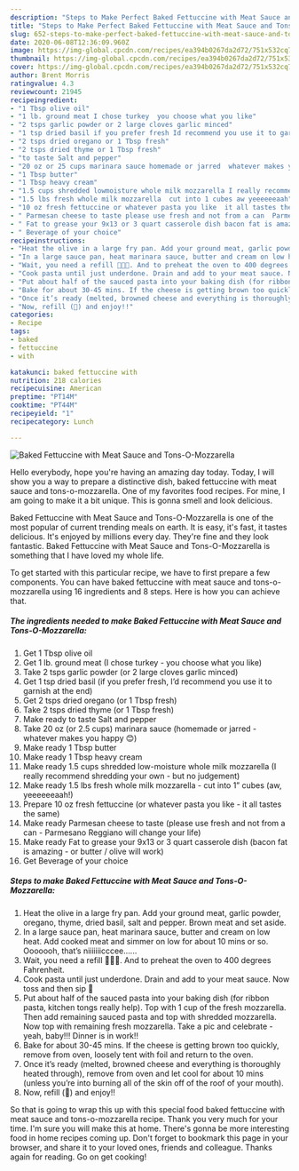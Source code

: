 ```yaml
---
description: "Steps to Make Perfect Baked Fettuccine with Meat Sauce and Tons-O-Mozzarella"
title: "Steps to Make Perfect Baked Fettuccine with Meat Sauce and Tons-O-Mozzarella"
slug: 652-steps-to-make-perfect-baked-fettuccine-with-meat-sauce-and-tons-o-mozzarella
date: 2020-06-08T12:36:09.960Z
image: https://img-global.cpcdn.com/recipes/ea394b0267da2d72/751x532cq70/baked-fettuccine-with-meat-sauce-and-tons-o-mozzarella-recipe-main-photo.jpg
thumbnail: https://img-global.cpcdn.com/recipes/ea394b0267da2d72/751x532cq70/baked-fettuccine-with-meat-sauce-and-tons-o-mozzarella-recipe-main-photo.jpg
cover: https://img-global.cpcdn.com/recipes/ea394b0267da2d72/751x532cq70/baked-fettuccine-with-meat-sauce-and-tons-o-mozzarella-recipe-main-photo.jpg
author: Brent Morris
ratingvalue: 4.3
reviewcount: 21945
recipeingredient:
- "1 Tbsp olive oil"
- "1 lb. ground meat I chose turkey  you choose what you like"
- "2 tsps garlic powder or 2 large cloves garlic minced"
- "1 tsp dried basil if you prefer fresh Id recommend you use it to garnish at the end"
- "2 tsps dried oregano or 1 Tbsp fresh"
- "2 tsps dried thyme or 1 Tbsp fresh"
- "to taste Salt and pepper"
- "20 oz or 25 cups marinara sauce homemade or jarred  whatever makes you happy "
- "1 Tbsp butter"
- "1 Tbsp heavy cream"
- "1.5 cups shredded lowmoisture whole milk mozzarella I really recommend shredding your own  but no judgement"
- "1.5 lbs fresh whole milk mozzarella  cut into 1 cubes aw yeeeeeeaah"
- "10 oz fresh fettuccine or whatever pasta you like  it all tastes the same"
- " Parmesan cheese to taste please use fresh and not from a can  Parmesano Reggiano will change your life"
- " Fat to grease your 9x13 or 3 quart casserole dish bacon fat is amazing  or butter  olive will work"
- " Beverage of your choice"
recipeinstructions:
- "Heat the olive in a large fry pan. Add your ground meat, garlic powder, oregano, thyme, dried basil, salt and pepper. Brown meat and set aside."
- "In a large sauce pan, heat marinara sauce, butter and cream on low heat. Add cooked meat and simmer on low for about 10 mins or so. Ooooooh, that’s niiiiiiicccee......"
- "Wait, you need a refill 🍷🍷🍷. And to preheat the oven to 400 degrees Fahrenheit."
- "Cook pasta until just underdone. Drain and add to your meat sauce. Now toss and then sip 🍷"
- "Put about half of the sauced pasta into your baking dish (for ribbon pasta, kitchen tongs really help). Top with 1 cup of the fresh mozzarella. Then add remaining sauced pasta and top with shredded mozzarella. Now top with remaining fresh mozzarella. Take a pic and celebrate - yeah, baby!!! Dinner is in work!!"
- "Bake for about 30-45 mins. If the cheese is getting brown too quickly, remove from oven, loosely tent with foil and return to the oven."
- "Once it’s ready (melted, browned cheese and everything is thoroughly heated through), remove from oven and let cool for about 10 mins (unless you’re into burning all of the skin off of the roof of your mouth)."
- "Now, refill (🍷) and enjoy!!"
categories:
- Recipe
tags:
- baked
- fettuccine
- with

katakunci: baked fettuccine with 
nutrition: 218 calories
recipecuisine: American
preptime: "PT14M"
cooktime: "PT44M"
recipeyield: "1"
recipecategory: Lunch

---
```



![Baked Fettuccine with Meat Sauce and Tons-O-Mozzarella](https://img-global.cpcdn.com/recipes/ea394b0267da2d72/751x532cq70/baked-fettuccine-with-meat-sauce-and-tons-o-mozzarella-recipe-main-photo.jpg)

Hello everybody, hope you're having an amazing day today. Today, I will show you a way to prepare a distinctive dish, baked fettuccine with meat sauce and tons-o-mozzarella. One of my favorites food recipes. For mine, I am going to make it a bit unique. This is gonna smell and look delicious.



Baked Fettuccine with Meat Sauce and Tons-O-Mozzarella is one of the most popular of current trending meals on earth. It is easy, it's fast, it tastes delicious. It's enjoyed by millions every day. They're fine and they look fantastic. Baked Fettuccine with Meat Sauce and Tons-O-Mozzarella is something that I have loved my whole life.


To get started with this particular recipe, we have to first prepare a few components. You can have baked fettuccine with meat sauce and tons-o-mozzarella using 16 ingredients and 8 steps. Here is how you can achieve that.

<!--inarticleads1-->

##### The ingredients needed to make Baked Fettuccine with Meat Sauce and Tons-O-Mozzarella:

1. Get 1 Tbsp olive oil
1. Get 1 lb. ground meat (I chose turkey - you choose what you like)
1. Take 2 tsps garlic powder (or 2 large cloves garlic minced)
1. Get 1 tsp dried basil (if you prefer fresh, I’d recommend you use it to garnish at the end)
1. Get 2 tsps dried oregano (or 1 Tbsp fresh)
1. Take 2 tsps dried thyme (or 1 Tbsp fresh)
1. Make ready to taste Salt and pepper
1. Take 20 oz (or 2.5 cups) marinara sauce (homemade or jarred - whatever makes you happy 😊)
1. Make ready 1 Tbsp butter
1. Make ready 1 Tbsp heavy cream
1. Make ready 1.5 cups shredded low-moisture whole milk mozzarella (I really recommend shredding your own - but no judgement)
1. Make ready 1.5 lbs fresh whole milk mozzarella - cut into 1” cubes (aw, yeeeeeeaah!)
1. Prepare 10 oz fresh fettuccine (or whatever pasta you like - it all tastes the same)
1. Make ready  Parmesan cheese to taste (please use fresh and not from a can - Parmesano Reggiano will change your life)
1. Make ready  Fat to grease your 9x13 or 3 quart casserole dish (bacon fat is amazing - or butter / olive will work)
1. Get  Beverage of your choice




<!--inarticleads2-->

##### Steps to make Baked Fettuccine with Meat Sauce and Tons-O-Mozzarella:

1. Heat the olive in a large fry pan. Add your ground meat, garlic powder, oregano, thyme, dried basil, salt and pepper. Brown meat and set aside.
1. In a large sauce pan, heat marinara sauce, butter and cream on low heat. Add cooked meat and simmer on low for about 10 mins or so. Ooooooh, that’s niiiiiiicccee......
1. Wait, you need a refill 🍷🍷🍷. And to preheat the oven to 400 degrees Fahrenheit.
1. Cook pasta until just underdone. Drain and add to your meat sauce. Now toss and then sip 🍷
1. Put about half of the sauced pasta into your baking dish (for ribbon pasta, kitchen tongs really help). Top with 1 cup of the fresh mozzarella. Then add remaining sauced pasta and top with shredded mozzarella. Now top with remaining fresh mozzarella. Take a pic and celebrate - yeah, baby!!! Dinner is in work!!
1. Bake for about 30-45 mins. If the cheese is getting brown too quickly, remove from oven, loosely tent with foil and return to the oven.
1. Once it’s ready (melted, browned cheese and everything is thoroughly heated through), remove from oven and let cool for about 10 mins (unless you’re into burning all of the skin off of the roof of your mouth).
1. Now, refill (🍷) and enjoy!!




So that is going to wrap this up with this special food baked fettuccine with meat sauce and tons-o-mozzarella recipe. Thank you very much for your time. I'm sure you will make this at home. There's gonna be more interesting food in home recipes coming up. Don't forget to bookmark this page in your browser, and share it to your loved ones, friends and colleague. Thanks again for reading. Go on get cooking!
